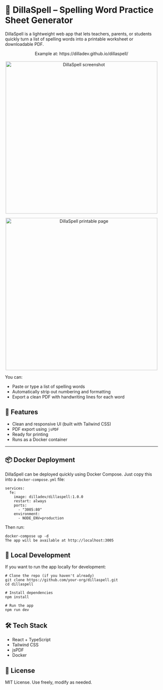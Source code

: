 # 📝 DillaSpell – Spelling Word Practice Sheet Generator

DillaSpell is a lightweight web app that lets teachers, parents, or students quickly turn a list of spelling words into a printable worksheet or downloadable PDF.

<p align="center">
  Example at: https://dilladev.github.io/dillaspell/ <br/><br/>
  <img src="https://github.com/user-attachments/assets/203f0949-4427-493d-861c-babbd3c9d33a" alt="DillaSpell screenshot" width="500" />
</p>

<p align="center">
  <img src="https://github.com/user-attachments/assets/261d1d05-c49c-4f35-a55c-38c8f67d18f2" alt="DillaSpell printable page" width="500" />
</p>

You can:
- Paste or type a list of spelling words
- Automatically strip out numbering and formatting
- Export a clean PDF with handwriting lines for each word

## 🚀 Features

- Clean and responsive UI (built with Tailwind CSS)
- PDF export using `jsPDF`
- Ready for printing
- Runs as a Docker container

---

## 📦 Docker Deployment

DillaSpell can be deployed quickly using Docker Compose. Just copy this into a `docker-compose.yml` file:

```
services:
  fe:
    image: dilladev/dillaspell:1.0.0
    restart: always
    ports:
      - "3005:80"
    environment:
      - NODE_ENV=production
```

Then run:
```
docker-compose up -d
The app will be available at http://localhost:3005
```

## 🧪 Local Development
If you want to run the app locally for development:

```
# Clone the repo (if you haven't already)
git clone https://github.com/your-org/dillaspell.git
cd dillaspell

# Install dependencies
npm install

# Run the app
npm run dev
```

## 🛠 Tech Stack
- React + TypeScript
- Tailwind CSS
- jsPDF
- Docker

## 📄 License
MIT License. Use freely, modify as needed.
